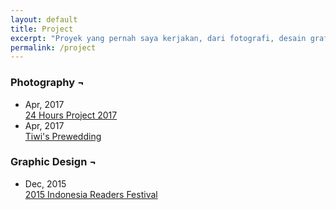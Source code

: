 ```yaml
---
layout: default
title: Project
excerpt: "Proyek yang pernah saya kerjakan, dari fotografi, desain grafis, hingga website."
permalink: /project
---
```


<section>
<h3>Photography &#172;</h3>
<ul>
    <li>
        <div class="post-date">
            <span>Apr, 2017</span>
        </div>
        <div class="title">
            <a href="https://delapanpx.tumblr.com/tagged/24hoursproject2017">24 Hours Project 2017</a>
        </div>
    </li>
    <li>
        <div class="post-date">
            <span>Apr, 2017</span>
        </div>
        <div class="title">
            <a href="#">Tiwi's Prewedding</a>
        </div>
    </li>    
</ul>

<h3>Graphic Design &#172;</h3>
<ul>
    <li>
        <div class="post-date">
            <span>Dec, 2015</span>
        </div>
        <div class="title">
            <a href="#">2015 Indonesia Readers Festival</a>
        </div>
    </li>
</ul>

</section>